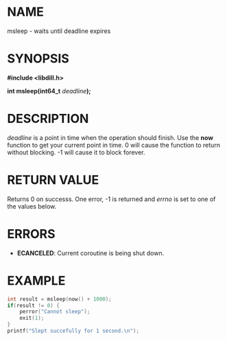 # NAME

msleep - waits until deadline expires

# SYNOPSIS

**#include &lt;libdill.h>**

**int msleep(int64_t** _deadline_**);**

# DESCRIPTION

_deadline_ is a point in time when the operation should finish. Use the **now** function to get your current point in time. 0 will cause the function to return without blocking. -1 will cause it to block forever.

# RETURN VALUE

Returns 0 on successs. One error, -1 is returned and _errno_ is set to one of the values below.

# ERRORS

* **ECANCELED**: Current coroutine is being shut down.

# EXAMPLE

```c
int result = msleep(now() + 1000);
if(result != 0) {
    perror("Cannot sleep");
    exit(1);
}
printf("Slept succefully for 1 second.\n");
```

